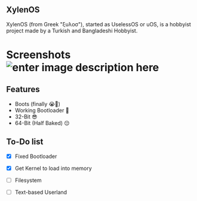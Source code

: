## XylenOS
XylenOS (from Greek "ξυλοσ"), started as UselessOS or uOS, is a hobbyist project made by a Turkish and Bangladeshi Hobbyist.

# Screenshots ![enter image description here](https://cdn.discordapp.com/attachments/1371783823297089537/1374042859896049685/Screenshot_2025-05-19-18-15-08-493_com.limbo.emu.main-edit.jpg?ex=682dee22&is=682c9ca2&hm=b5935845e071140c9cea54f8c91c39e5592b3c7d5da3d8521d394a726f018f06&)


## Features

 - Boots (finally :sob:🙏)
 - Working Bootloader 🤑
 - 32-Bit 😎
 - 64-Bit (Half Baked) :pensive:

## To-Do list

 - [x] Fixed Bootloader
 - [x] Get Kernel to load into memory
 - [ ] Filesystem
 - [ ] Text-based Userland
 
